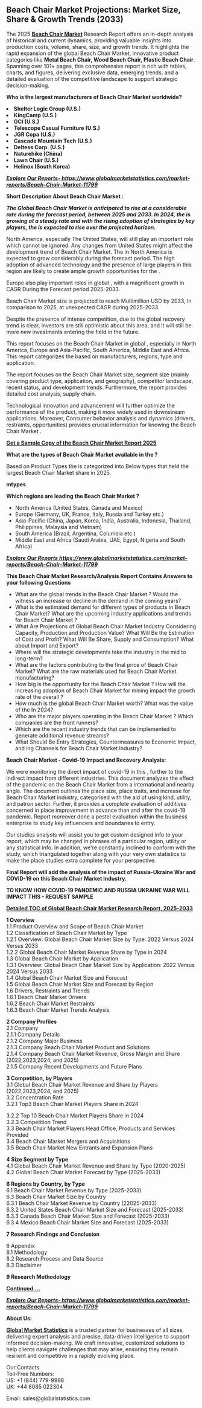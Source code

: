 <h2>Beach Chair Market Projections: Market Size, Share & Growth Trends (2033)</h2><p>The 2025 <strong><a href="https://www.globalmarketstatistics.com/market-reports/Beach-Chair-Market-11799">Beach Chair Market</a></strong> Research Report offers an in-depth analysis of historical and current dynamics, providing valuable insights into production costs, volume, share, size, and growth trends. It highlights the rapid expansion of the global Beach Chair Market, innovative product categories like <strong>Metal Beach Chair, Wood Beach Chair, Plastic Beach Chair</strong>. Spanning over 101+ pages, this comprehensive report is rich with tables, charts, and figures, delivering exclusive data, emerging trends, and a detailed evaluation of the competitive landscape to support strategic decision-making.</p><p><strong>Who is the largest manufacturers of Beach Chair Market worldwide?</strong></p><p><strong><li>Shelter Logic Group (U.S.)<li>KingCamp (U.S.)<li>GCI (U.S.)<li>Telescope Casual Furniture (U.S.)<li>JGR Copa (U.S.)<li>Cascade Mountain Tech (U.S.)<li>Deltess Corp. (U.S.)<li>Naturehike (China)<li>Lawn Chair (U.S.)<li>Helinox (South Korea)</strong></p><p><strong><em><a href="https://www.globalmarketstatistics.com/market-reports/Beach-Chair-Market-11799">Explore Our Reports-&nbsp;https://www.globalmarketstatistics.com/market-reports/Beach-Chair-Market-11799</a></em></strong></p><p><strong>Short Description About Beach Chair Market :</strong></p><p><strong><em>The Global Beach Chair Market is anticipated to rise at a considerable rate during the forecast period, between 2025 and 2033. In 2024, the is growing at a steady rate and with the rising adoption of strategies by key players, the is expected to rise over the projected horizon.</em></strong></p><p>North America, especially The United States, will still play an important role which cannot be ignored. Any changes from United States might affect the development trend of Beach Chair Market. The in North America is expected to grow considerably during the forecast period. The high adoption of advanced technology and the presence of large players in this region are likely to create ample growth opportunities for the .</p><p>Europe also play important roles in global , with a magnificent growth in CAGR During the Forecast period 2025-2033.</p><p>Beach Chair Market size is projected to reach Multimillion USD by 2033, In comparison to 2025, at unexpected CAGR during 2025-2033.</p><p>Despite the presence of intense competition, due to the global recovery trend is clear, investors are still optimistic about this area, and it will still be more new investments entering the field in the future.</p><p>This report focuses on the Beach Chair Market in global , especially in North America, Europe and Asia-Pacific, South America, Middle East and Africa. This report categorizes the based on manufacturers, regions, type and application.</p><p>The report focuses on the Beach Chair Market size, segment size (mainly covering product type, application, and geography), competitor landscape, recent status, and development trends. Furthermore, the report provides detailed cost analysis, supply chain.</p><p>Technological innovation and advancement will further optimize the performance of the product, making it more widely used in downstream applications. Moreover, Consumer behavior analysis and dynamics (drivers, restraints, opportunities) provides crucial information for knowing the Beach Chair Market .</p><p><strong><a href="https://www.globalmarketstatistics.com/market-reports/Beach-Chair-Market-11799">Get a Sample Copy of the Beach Chair Market Report 2025</a></strong></p><p><strong>What are the types of Beach Chair Market available in the ?</strong></p><p>Based on Product Types the is categorized into Below types that held the largest Beach Chair Market share in 2025.</p><p><strong>mtypes</strong></p><p><strong>Which regions are leading the Beach Chair Market ?</strong></p><ul><li>North America (United States, Canada and Mexico)</li><li>Europe (Germany, UK, France, Italy, Russia and Turkey etc.)</li><li>Asia-Pacific (China, Japan, Korea, India, Australia, Indonesia, Thailand, Philippines, Malaysia and Vietnam)</li><li>South America (Brazil, Argentina, Columbia etc.)</li><li>Middle East and Africa (Saudi Arabia, UAE, Egypt, Nigeria and South Africa)</li></ul><p><strong><em><a href="https://www.globalmarketstatistics.com/market-reports/Beach-Chair-Market-11799">Explore Our Reports https://www.globalmarketstatistics.com/market-reports/Beach-Chair-Market-11799</a></em></strong></p><p><strong>This Beach Chair Market Research/Analysis Report Contains Answers to your following Questions</strong></p><ul><li>What are the global trends in the Beach Chair Market ? Would the witness an increase or decline in the demand in the coming years?</li><li>What is the estimated demand for different types of products in Beach Chair Market? What are the upcoming industry applications and trends for Beach Chair Market ?</li><li>What Are Projections of Global Beach Chair Market Industry Considering Capacity, Production and Production Value? What Will Be the Estimation of Cost and Profit? What Will Be Share, Supply and Consumption? What about Import and Export?</li><li>Where will the strategic developments take the industry in the mid to long-term?</li><li>What are the factors contributing to the final price of Beach Chair Market? What are the raw materials used for Beach Chair Market manufacturing?</li><li>How big is the opportunity for the Beach Chair Market ? How will the increasing adoption of Beach Chair Market for mining impact the growth rate of the overall ?</li><li>How much is the global Beach Chair Market worth? What was the value of the In 2024?</li><li>Who are the major players operating in the Beach Chair Market ? Which companies are the front runners?</li><li>Which are the recent industry trends that can be implemented to generate additional revenue streams?</li><li>What Should Be Entry Strategies, Countermeasures to Economic Impact, and ing Channels for Beach Chair Market Industry?</li></ul><p><strong>Beach Chair Market - Covid-19 Impact and Recovery Analysis:</strong></p><p>We were monitoring the direct impact of covid-19 in this , further to the indirect impact from different industries. This document analyzes the effect of the pandemic on the Beach Chair Market from a international and nearby angle. The document outlines the place size, place traits, and increase for Beach Chair Market industry, categorised with the aid of using kind, utility, and patron sector. Further, it provides a complete evaluation of additives concerned in place improvement in advance than and after the covid-19 pandemic. Report moreover done a pestel evaluation within the business enterprise to study key influencers and boundaries to entry.</p><p>Our studies analysts will assist you to get custom designed info to your report, which may be changed in phrases of a particular region, utility or any statistical info. In addition, we're constantly inclined to conform with the study, which triangulated together along with your very own statistics to make the place studies extra complete for your perspective.</p><p><strong>Final Report will add the analysis of the impact of Russia-Ukraine War and COVID-19 on this Beach Chair Market Industry.</strong></p><p><strong>TO KNOW HOW COVID-19 PANDEMIC AND RUSSIA UKRAINE WAR WILL IMPACT THIS - REQUEST SAMPLE</strong></p><p><strong><a href="https://www.globalmarketstatistics.com/market-reports/Beach-Chair-Market-11799">Detailed TOC of Global Beach Chair Market Research Report, 2025-2033</a></strong></p><p><strong>1 Overview</strong><br /> 1.1 Product Overview and Scope of Beach Chair Market<br /> 1.2 Classification of Beach Chair Market by Type<br /> 1.2.1 Overview: Global Beach Chair Market Size by Type: 2022 Versus 2024 Versus 2033<br /> 1.2.2 Global Beach Chair Market Revenue Share by Type in 2024<br /> 1.3 Global Beach Chair Market by Application<br /> 1.3.1 Overview: Global Beach Chair Market Size by Application: 2022&nbsp;Versus 2024 Versus 2033<br /> 1.4 Global Beach Chair Market Size and Forecast<br /> 1.5 Global Beach Chair Market Size and Forecast by Region<br /> 1.6 Drivers, Restraints and Trends<br /> 1.6.1 Beach Chair Market Drivers<br /> 1.6.2 Beach Chair Market Restraints<br /> 1.6.3 Beach Chair Market Trends Analysis</p><p><strong>2 Company Profiles</strong><br /> 2.1 Company<br /> 2.1.1 Company Details<br /> 2.1.2 Company Major Business<br /> 2.1.3 Company Beach Chair Market Product and Solutions<br /> 2.1.4 Company Beach Chair Market Revenue, Gross Margin and Share (2022,2023,2024, and 2025)<br /> 2.1.5 Company Recent Developments and Future Plans</p><p><strong>3 Competition, by Players</strong><br /> 3.1 Global Beach Chair Market Revenue and Share by Players (2022,2023,2024, and 2025)<br /> 3.2 Concentration Rate<br /> 3.2.1 Top3 Beach Chair Market Players Share in 2024</p><p>3.2.2 Top 10 Beach Chair Market Players Share in 2024<br /> 3.2.3 Competition Trend<br /> 3.3 Beach Chair Market Players Head Office, Products and Services Provided<br /> 3.4 Beach Chair Market Mergers and Acquisitions<br /> 3.5 Beach Chair Market New Entrants and Expansion Plans</p><p><strong>4 Size Segment by Type</strong><br /> 4.1 Global Beach Chair Market Revenue and Share by Type (2020-2025)<br /> 4.2 Global Beach Chair Market Forecast by Type (2025-2033)</p><p><strong>6 Regions by Country, by Type</strong><br /> 6.1 Beach Chair Market Revenue by Type (2025-2033)<br /> 6.3 Beach Chair Market Size by Country<br /> 6.3.1 Beach Chair Market Revenue by Country (22025-2033)<br /> 6.3.2 United States Beach Chair Market Size and Forecast (2025-2033)<br /> 6.3.3 Canada Beach Chair Market Size and Forecast (2025-2033)<br /> 6.3.4 Mexico Beach Chair Market Size and Forecast (2025-2033)</p><p><strong>7 Research Findings and Conclusion</strong></p><p>8 Appendix<br /> 8.1 Methodology<br /> 8.2 Research Process and Data Source<br /> 8.3 Disclaimer</p><p><strong>9 Research Methodology</strong></p><p><strong><a href="https://www.globalmarketstatistics.com/market-reports/Beach-Chair-Market-11799">Continued&hellip;.</a></strong></p><p><strong><em><a href="https://www.globalmarketstatistics.com/market-reports/Beach-Chair-Market-11799">Explore Our Reports-&nbsp;https://www.globalmarketstatistics.com/market-reports/Beach-Chair-Market-11799</a></em></strong></p><p><strong>About Us:</strong></p><p><strong><a href="https://www.globalmarketstatistics.com/">Global Market Statistics</a></strong> is a trusted partner for businesses of all sizes, delivering expert analysis and precise, data-driven intelligence to support informed decision-making. We craft innovative, customized solutions to help clients navigate challenges that may arise, ensuring they remain resilient and competitive in a rapidly evolving place.</p><p>Our Contacts<br /> Toll-Free Numbers:<br /> US: +1 (844) 779-9998<br /> UK: +44 8085 022304</p><p>Email: sales@globalstatistics.com</p>
